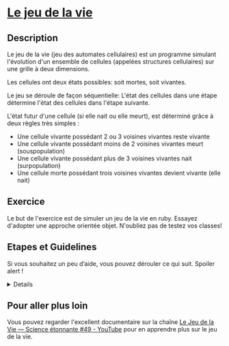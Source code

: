 # [Le jeu de la vie](https://fr.wikipedia.org/wiki/Jeu_de_la_vie)
## Description
Le jeu de la vie (jeu des automates cellulaires) est un programme simulant l'évolution d'un ensemble de cellules (appelées structures cellulaires) sur une grille à deux dimensions.

Les cellules ont deux états possibles: soit mortes, soit vivantes.

Le jeu se déroule de façon séquentielle: L'état des cellules dans une étape détermine l'état des cellules dans l'étape suivante. 

L'état futur d'une cellule (si elle nait ou elle meurt), est déterminé grâce à deux règles très simples :

* Une cellule vivante possédant 2 ou 3 voisines vivantes reste vivante
* Une cellule vivante possédant moins de 2 voisines vivantes meurt (souspopulation)
* Une cellule vivante possédant plus de 3 voisines vivantes nait (surpopulation)
* Une cellule morte possédant trois voisines vivantes devient vivante (elle nait)

## Exercice
Le but de l'exercice est de simuler un jeu de la vie en ruby. Essayez d'adopter une approche orientée objet. N'oubliez pas de testez vos classes!

## Etapes et Guidelines
Si vous souhaitez un peu d’aide, vous pouvez dérouler ce qui suit. Spoiler alert ! 

<details>
### Création de la classe Cell
Commencons par créer une classe cell. Faisons ca en TDD. (Spec file)
### Création de la classe Map, et implémentation de la liste des cellules
Créons ensuite la classe Map. Pareil faisons ca en TDD (Spec file)
### Création de l’algorithme, et des itérations
Il n’y a plus qu’à créer l’algorithme ! 
### Affichage de la map dans la console! 
C’est bien tout ca, mais on ne voit rien ! Et si on imprimait nos résultats dans la console ?
</details>

## Pour aller plus loin
Vous pouvez regarder l'excellent documentaire sur la chaîne [Le Jeu de la Vie — Science étonnante #49 - YouTube](https://www.youtube.com/watch?v=S-W0NX97DB0) pour en apprendre plus sur le jeu de la vie. 
